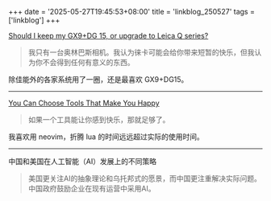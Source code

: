 +++
date = '2025-05-27T19:45:53+08:00'
title = 'linkblog_250527'
tags = ['linkblog']
+++

[Should I keep my GX9+DG 15, or upgrade to Leica Q series?](https://www.reddit.com/r/M43/comments/1kw1944/should_i_keep_my_gx9dg_15_or_upgrade_to_leica_q/)

> 我只有一台奥林巴斯相机。我认为徕卡可能会给你带来短暂的快乐，但我认为你不会得到任何有意义的东西。

除佳能外的各家系统用了一圈，还是最喜欢 GX9+DG15。

---

[You Can Choose Tools That Make You Happy](https://borretti.me/article/you-can-choose-tools-that-make-you-happy)

> 如果一个工具能让你感到快乐，那就足够了。

我喜欢用 neovim，折腾 lua 的时间远远超过实际的使用时间。

---

中国和美国在人工智能（AI）发展上的不同策略

> 美国更关注AI的抽象理论和乌托邦式的愿景，而中国更注重解决实际问题。 中国政府鼓励企业在现有运营中采用AI。
